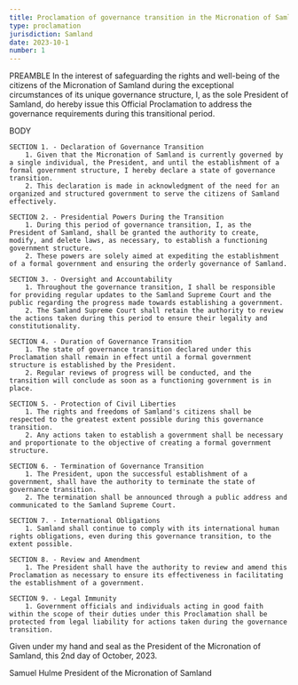 ```yaml
---
title: Proclamation of governance transition in the Micronation of Samland
type: proclamation
jurisdiction: Samland
date: 2023-10-1
number: 1
---
```



PREAMBLE
    In the interest of safeguarding the rights and well-being of the citizens of the Micronation of Samland during the exceptional circumstances of its unique governance structure, I, as the sole President of Samland, do hereby issue this Official Proclamation to address the governance requirements during this transitional period.

BODY

    SECTION 1. - Declaration of Governance Transition
        1. Given that the Micronation of Samland is currently governed by a single individual, the President, and until the establishment of a formal government structure, I hereby declare a state of governance transition.
        2. This declaration is made in acknowledgment of the need for an organized and structured government to serve the citizens of Samland effectively.

    SECTION 2. - Presidential Powers During the Transition
        1. During this period of governance transition, I, as the President of Samland, shall be granted the authority to create, modify, and delete laws, as necessary, to establish a functioning government structure.
        2. These powers are solely aimed at expediting the establishment of a formal government and ensuring the orderly governance of Samland.

    SECTION 3. - Oversight and Accountability
        1. Throughout the governance transition, I shall be responsible for providing regular updates to the Samland Supreme Court and the public regarding the progress made towards establishing a government.
        2. The Samland Supreme Court shall retain the authority to review the actions taken during this period to ensure their legality and constitutionality.

    SECTION 4. - Duration of Governance Transition
        1. The state of governance transition declared under this Proclamation shall remain in effect until a formal government structure is established by the President.
        2. Regular reviews of progress will be conducted, and the transition will conclude as soon as a functioning government is in place.

    SECTION 5. - Protection of Civil Liberties
        1. The rights and freedoms of Samland's citizens shall be respected to the greatest extent possible during this governance transition.
        2. Any actions taken to establish a government shall be necessary and proportionate to the objective of creating a formal government structure.

    SECTION 6. - Termination of Governance Transition
        1. The President, upon the successful establishment of a government, shall have the authority to terminate the state of governance transition.
        2. The termination shall be announced through a public address and communicated to the Samland Supreme Court.

    SECTION 7. - International Obligations
        1. Samland shall continue to comply with its international human rights obligations, even during this governance transition, to the extent possible.

    SECTION 8. - Review and Amendment
        1. The President shall have the authority to review and amend this Proclamation as necessary to ensure its effectiveness in facilitating the establishment of a government.

    SECTION 9. - Legal Immunity
        1. Government officials and individuals acting in good faith within the scope of their duties under this Proclamation shall be protected from legal liability for actions taken during the governance transition.

Given under my hand and seal as the President of the Micronation of Samland, this 2nd day of October, 2023.

Samuel Hulme
President of the Micronation of Samland